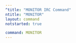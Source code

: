 ```yaml
---
^title: "MONITOR IRC Command"
ntitle: "MONITOR"
layout: command
notstarted: true

command: MONITOR
---
```

